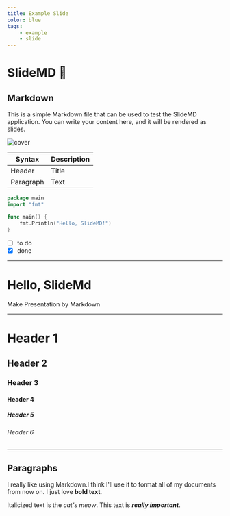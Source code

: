 ```yaml
---
title: Example Slide
color: blue
tags:
    - example
    - slide
---
```


# SlideMD :tada:

## Markdown <!-- .hover:bg-red-500 .bg-blue-200 -->

This is a simple Markdown file that can be used to test the SlideMD application. You can write your content here, and it will be rendered as slides.

![cover](/lorem.png)

| Syntax      | Description |
| - | - |
| Header      | Title       |
| Paragraph   | Text        |

```go
package main
import "fmt"

func main() {
    fmt.Println("Hello, SlideMD!")
}
```

- [ ] to do
- [x] done

---

# Hello, SlideMd

<!-- split:30% -->

Make Presentation by Markdown

---

<!-- class:"!bg-blue-100 dark:!bg-gray-500" -->

# Header 1

## Header 2

### Header 3

#### Header 4

##### Header 5

###### Header 6

---

## Paragraphs

I really like using Markdown.I think I'll use it to format all of my documents from now on.
I just love **bold text**.

Italicized text is the *cat's meow*.
This text is ***really important***.
